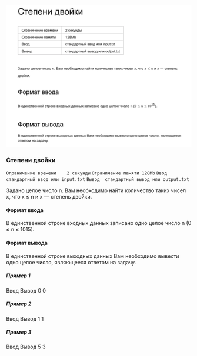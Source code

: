 ![Cтепень двойки](./res/power-of-two.png)

### Степени двойки

`Ограничение времени	2 секунды`
`Ограничение памяти	128Mb`
`Ввод	стандартный ввод или input.txt`
`Вывод	стандартный вывод или output.txt`

Задано целое число n. Вам необходимо найти количество таких чисел x, что x ≤ n и x — степень двойки.

#### Формат ввода

В единственной строке входных данных записано одно целое число n (0 ≤ n ≤ 1015).

#### Формат вывода

В единственной строке выходных данных Вам необходимо вывести одно целое число, являющееся ответом на задачу.


##### Пример 1

Ввод	Вывод
0
0

##### Пример 2

Ввод	Вывод
1
1

##### Пример 3

Ввод	Вывод
5
3
